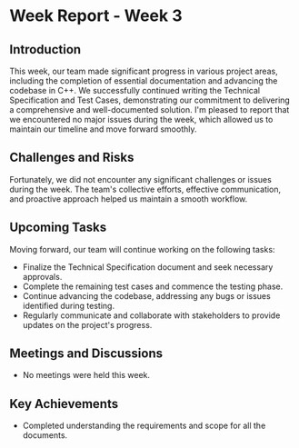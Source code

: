 # Week Report - Week 3

## Introduction
This week, our team made significant progress in various project areas, including the completion of essential documentation and advancing the codebase in C++. We successfully continued writing the Technical Specification and Test Cases, demonstrating our commitment to delivering a comprehensive and well-documented solution. I'm pleased to report that we encountered no major issues during the week, which allowed us to maintain our timeline and move forward smoothly.

## Challenges and Risks
Fortunately, we did not encounter any significant challenges or issues during the week. The team's collective efforts, effective communication, and proactive approach helped us maintain a smooth workflow.

## Upcoming Tasks
Moving forward, our team will continue working on the following tasks:

- Finalize the Technical Specification document and seek necessary approvals.
- Complete the remaining test cases and commence the testing phase.
- Continue advancing the codebase, addressing any bugs or issues identified during testing.
- Regularly communicate and collaborate with stakeholders to provide updates on the project's progress.


## Meetings and Discussions
- No meetings were held this week.
## Key Achievements
- Completed understanding the requirements and scope for all the documents.


